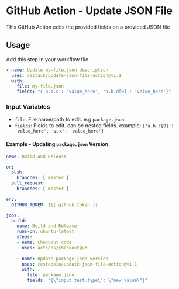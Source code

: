 # GitHub Action - Update JSON File
This GitHub Action edits the provided fields on a provided JSON file

## Usage

Add this step in your workflow file
```yaml
- name: Update my-file.json description
  uses: restack/update-json-file-action@v1.1
  with:
    file: my-file.json
    fields: "{'a.b.c': 'value_here', 'a.b.d[0]': 'value_here'}"
```

### Input Variables

- `file`: File name/path to edit. e.g `package.json`
- `fields`: Fields to edit. can be nested fields. example: `{'a.b.c[0]': 'value_here', 'z.x': 'value_here'}`


#### Example - Updating `package.json` Version

```yaml
name: Build and Release

on:
  push:
    branches: [ master ]
  pull_request:
    branches: [ master ]

env:
  GITHUB_TOKEN: ${{ github.token }}

jobs:
  build:
    name: Build and Release
    runs-on: ubuntu-latest
    steps:
    - name: Checkout code
    - uses: actions/checkout@v3
 
    - name: Update package.json version
      uses: restackio/update-json-file-action@v1.1
      with:
        file: package.json
        fields: "{\"input.test.type\": \"new value\"}"
```
